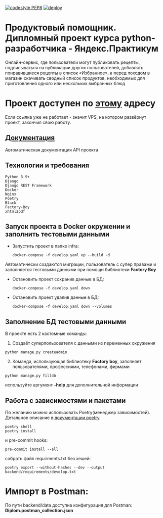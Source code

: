 [![codestyle PEP8](https://github.com/raikhert13/foodgram-project-react/actions/workflows/codestyle.yaml/badge.svg)](https://github.com/raikhert13/foodgram-project-react/actions/workflows/codestyle.yaml)
[![deploy](https://github.com/raikhert13/foodgram-project-react/actions/workflows/production_deploy.yaml/badge.svg)](https://github.com/raikhert13/foodgram-project-react/actions/workflows/production_deploy.yaml)
# Продуктовый помощник. Дипломный проект курса python-разработчика - Яндекс.Практикум
Онлайн-сервис, где пользователи могут публиковать рецепты, подписываться на публикации других пользователей, добавлять понравившиеся рецепты в список «Избранное», а перед походом в магазин скачивать сводный список продуктов, необходимых для приготовления одного или нескольких выбранных блюд

# Проект доступен по [этому](http://foodgram.fun/) адресу
Если ссылка уже не работает - значит VPS, на котором развёрнут проект, закончил свою работу.

## [ Документация ](http://84.252.134.12/foodgram/docs/)
Автоматическая документация API проекта

## Технологии и требования
```
Python 3.9+
Django
Django REST Framework
Docker
Nginx
Poetry
Black
Factory-Boy
xhtml2pdf
```


## Запуск проекта в Docker окружении и заполнить тестовыми данными
- Запустить проект в папке infra:
    ```shell
    docker-compose -f develop.yaml up --build -d
     ```
 Автоматически создаются миграции, пользователь с супер правами и заполняется тестовыми данными при помощи библиотеки **Factory Boy**


- Остановить проект сохранив данные в БД:
    ```shell
    docker-compose -f develop.yaml down
    ```
- Остановить проект удалив данные в БД:
    ```shell
    docker-compose -f develop.yaml down --volumes
    ```

## Заполнение БД тестовыми данными
В проекте есть 2 кастомные команды:
1. Создаёт суперпользователя с данными из переменных окружения
```
python manage.py createadmin
```
2. Команда, использующая библиотеку **Factory boy**, заполняет пользователями, профессиями, телефонами, фирмами
```
python manage.py filldb
```
используйте аргумент **-help** для дополнительной информации

## Работа с зависимостями и пакетами
По желанию можно использовать Poetry(менеджер зависимостей).
Детальное описание в [документации poetry](https://python-poetry.org/docs/cli/)
```shell
poetry shell
poetry install
```

и pre-commit hooks:
```
pre-commit install --all
```

собрать файл requirments.txt без хешей:
```shell
poetry export --without-hashes --dev --output backend/requirements/develop.txt
```

# Импорт в Postman:
По пути backend/data доступна конфигурация для Postman: **Diplom.postman_collection.json**
